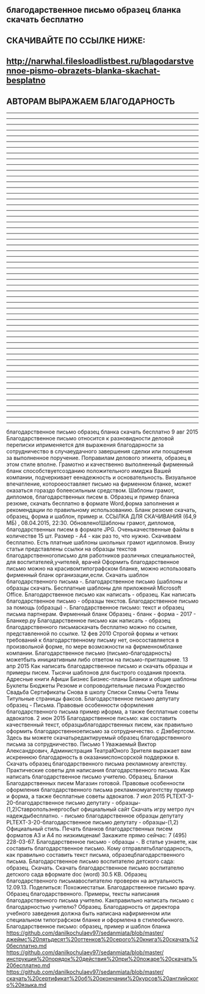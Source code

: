 благодарственное письмо образец бланка скачать бесплатно
--------------------------------------------------
СКАЧИВАЙТЕ ПО ССЫЛКЕ НИЖЕ:
--------------------------------------------------
http://narwhal.filesloadlistbest.ru/blagodarstvennoe-pismo-obrazets-blanka-skachat-besplatno
--------------------------------------------------
АВТОРАМ ВЫРАЖАЕМ БЛАГОДАРНОСТЬ
--------------------------------------------------
--------------------------------------------------
--------------------------------------------------
--------------------------------------------------
--------------------------------------------------
--------------------------------------------------
--------------------------------------------------
--------------------------------------------------
--------------------------------------------------
--------------------------------------------------
--------------------------------------------------
--------------------------------------------------
--------------------------------------------------
--------------------------------------------------
--------------------------------------------------
--------------------------------------------------
--------------------------------------------------
--------------------------------------------------
--------------------------------------------------
--------------------------------------------------
--------------------------------------------------
--------------------------------------------------
--------------------------------------------------
--------------------------------------------------
--------------------------------------------------
--------------------------------------------------
--------------------------------------------------
--------------------------------------------------
--------------------------------------------------
--------------------------------------------------
--------------------------------------------------
--------------------------------------------------
--------------------------------------------------
--------------------------------------------------
--------------------------------------------------
--------------------------------------------------
--------------------------------------------------
--------------------------------------------------
--------------------------------------------------
--------------------------------------------------
--------------------------------------------------
--------------------------------------------------
--------------------------------------------------
--------------------------------------------------
--------------------------------------------------
--------------------------------------------------
--------------------------------------------------
--------------------------------------------------
--------------------------------------------------
--------------------------------------------------
--------------------------------------------------
--------------------------------------------------
--------------------------------------------------
--------------------------------------------------
--------------------------------------------------
--------------------------------------------------
благодарственное письмо образец бланка скачать бесплатно 9 авг 2015  Благодарственное письмо относится к разновидности деловой переписки иприменяется для выражения благодарности за сотрудничество в случаеудачного завершения сделки или поощрения за выполненное поручение. Поправилам делового этикета, образец в этом стиле вполне. Грамотно и качественно выполненный фирменный бланк способствуетсозданию положительного имиджа Вашей компании, подчеркивает еенадежность и основательность. Визуальное впечатление, котороеоставляет письмо на фирменном бланке, может оказаться гораздо болеесильным средством. Шаблоны грамот, дипломов, благодарственных писем в. Образец и пример бланка резюме, скачать бесплатно в формате Word,форма заполнения и рекомендации по правильному использованию. Бланк резюме скачать, образец, форма и шаблон, пример и. ССЫЛКА ДЛЯ СКАЧИВАНИЯ (64,9 МБ) , 08.04.2015, 22:30. Обновлено!Шаблоны грамот, дипломов, благодарственных писем в формате JPG. Оченькачественные файлы в количестве 15 шт. Размер - А4 - как раз то, что нужно. Скачиваем бесплатно. Есть платные шаблоны школьных грамот идипломов. Внизу статьи представлены ссылки на образцы текстов благодарственногописьмо для работников различных специальностей, для воспитателей,учителей, врачей  Оформить благодарственное письмо можно на красивомтипографском бланке, можно использовать фирменный бланк организации,если. Скачать шаблон благодарственного письма -. Благодарственное письмо (шаблоны и образцы скачать. Бесплатные шаблоны для приложений Microsoft Office. Благодарственное письмо как написать - образец. Как написать благодарственное письмо - образцы текстов. Благодарственное письмо за помощь (образцы) -. Благодарственное письмо: текст и образец письма партнерам. Фирменный бланк  Образец - бланк - форма - 2017 - Бланкер.ру
Благодарственное письмо как написать - образец благодарственного письмаскачать бесплатно можно по ссылке, представленной по ссылке. 12 фев 2010  Строгой формы и четких требований к благодарственному письму нет, оносоставляется в произвольной форме, по мере возможности  на фирменномбланке компании. Благодарственное письмо (письмо-благодарность) можетбыть инициативным либо ответом на письмо-приглашение. 13 апр 2015  Как написать благодарственное письмо и скачать образцы и примеры писем. Тысячи шаблонов для быстрого создания проекта. Адресные книги  Афиши Бизнес  Бизнес-планы  Бланки и общие шаблоны  Буклеты  Бюджеты Резюме и сопроводительные письма  Рождество  Свадьба  Сертификаты Снова в школу  Списки  Схемы  Счета  Темы  Титульные страницы факсов. Благодарственное письмо депутату образец - Письма. Правовые особенности оформления благодарственного письма пример иформа, а также бесплатные советы адвокатов. 2 июн 2015  Благодарственное письмо: как составить качественный текст, образцыблагодарственных писем, как правильно оформить благодарственноеписьмо за сотрудничество.  с Дэвбертсом. Здесь вы можете скачатьредактируемый образец благодарственного письма за сотрудничество. Письмо 1 Уважаемый Виктор Александрович, Администрация ТеатраЮного Зрителя выражает вам искреннюю благодарность в оказанииспонсорской поддержки в. Скачать образец благодарственного письма рекламному агентству. Практические советы для написания благодарственного письма. Как написать благодарственное письмо учителю. Образец. Бланки Благодарственных писем  Магазин готовой. Правовые особенности оформления благодарственного письма рекламномуагентству пример и форма, а также бесплатные советы адвокатов. 7 июл 2015  PLTEXT-3-20-благодарственное письмо депутату - образцы-(1,2)Ставропольэнергосбыт официальный сайт Скачать игру метро луч надеждыбесплатно. - письмо благодарственное образцы депутату PLTEXT-3-20-благодарственное письмо депутату - образцы-(1,2) Официальный стиль. Печать бланков благодарственных писем форматов А3 и А4 по низкимценам! Закажите прямо сейчас: 7 (495) 228-03-67.
Благодарственное письмо - образцы -. В статье узнаете, как составить благодарственное письмо. Кому отправлятьблагодарность, как правильно составить текст письма, образецблагодарственного письма. Благодарственное письмо воспитателю детского сада: образец. Скачать. Скачать благодарственное письмо воспитателю детского сада вформате doc (word) 30.5 KB. Образец благодарственного письмавоспитателю проверен на актуальность 12.09.13. Поделиться: Похожиестатьи. Благодарственное письмо врачу. Образец благодарственного. Примеры, тексты написания благодарственного письма учителю. Какправильно написать письмо с благодарностью учителю? Образец. Благодарность от директора учебного заведения должна быть написана нафирменном или специальном типографском бланке и оформлена в стилеобычного. Благодарственное письмо: образец, пример и шаблон бланка
https://github.com/danilkochulaev97/sedanmiata/blob/master/джеймс%20пятьдесят%20оттенков%20серого%20книга%20скачать%20бесплатно.md
https://github.com/danilkochulaev97/sedanmiata/blob/master/инструкция%20порядок%20действия%20при%20пожаре%20скачать%20бесплатно.md
https://github.com/danilkochulaev97/sedanmiata/blob/master/скачать%20сертификат%20об%20окончании%20курсов%20английского%20языка.md